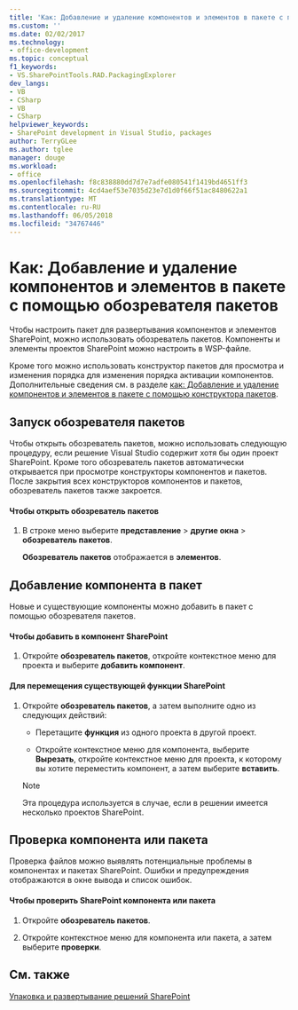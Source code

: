 ```yaml
---
title: 'Как: Добавление и удаление компонентов и элементов в пакете с помощью обозревателя пакетов | Документы Microsoft'
ms.custom: ''
ms.date: 02/02/2017
ms.technology:
- office-development
ms.topic: conceptual
f1_keywords:
- VS.SharePointTools.RAD.PackagingExplorer
dev_langs:
- VB
- CSharp
- VB
- CSharp
helpviewer_keywords:
- SharePoint development in Visual Studio, packages
author: TerryGLee
ms.author: tglee
manager: douge
ms.workload:
- office
ms.openlocfilehash: f8c838880dd7d7e7adfe080541f1419bd4651ff3
ms.sourcegitcommit: 4cd4aef53e7035d23e7d1d0f66f51ac8480622a1
ms.translationtype: MT
ms.contentlocale: ru-RU
ms.lasthandoff: 06/05/2018
ms.locfileid: "34767446"
---
```

# <a name="how-to-add-and-remove-features-and-items-to-a-package-by-using-the-packaging-explorer"></a>Как: Добавление и удаление компонентов и элементов в пакете с помощью обозревателя пакетов
  Чтобы настроить пакет для развертывания компонентов и элементов SharePoint, можно использовать обозреватель пакетов. Компоненты и элементы проектов SharePoint можно настроить в WSP-файле.  
  
 Кроме того можно использовать конструктор пакетов для просмотра и изменения порядка для изменения порядка активации компонентов. Дополнительные сведения см. в разделе [как: Добавление и удаление компонентов и элементов в пакете с помощью конструктора пакетов](../sharepoint/how-to-add-and-remove-features-and-items-to-a-package-by-using-the-package-designer.md).  
  
## <a name="opening-the-packaging-explorer"></a>Запуск обозревателя пакетов  
 Чтобы открыть обозреватель пакетов, можно использовать следующую процедуру, если решение Visual Studio содержит хотя бы один проект SharePoint. Кроме того обозреватель пакетов автоматически открывается при просмотре конструкторы компонентов и пакетов. После закрытия всех конструкторов компонентов и пакетов, обозреватель пакетов также закроется.  
  
#### <a name="to-open-the-packaging-explorer"></a>Чтобы открыть обозреватель пакетов  
  
1.  В строке меню выберите **представление** > **другие окна** > **обозреватель пакетов**.  
  
     **Обозреватель пакетов** отображается в **элементов**.  
  
## <a name="adding-a-feature-to-a-package"></a>Добавление компонента в пакет  
 Новые и существующие компоненты можно добавить в пакет с помощью обозревателя пакетов.  
  
#### <a name="to-add-a-sharepoint-feature"></a>Чтобы добавить в компонент SharePoint
  
1.  Откройте **обозреватель пакетов**, откройте контекстное меню для проекта и выберите **добавить компонент**.  
  
#### <a name="to-move-an-existing-sharepoint-feature"></a>Для перемещения существующей функции SharePoint  
  
1.  Откройте **обозреватель пакетов**, а затем выполните одно из следующих действий:  
  
    -   Перетащите **функция** из одного проекта в другой проект.  
  
    -   Откройте контекстное меню для компонента, выберите **Вырезать**, откройте контекстное меню для проекта, к которому вы хотите переместить компонент, а затем выберите **вставить**.  
  
    > [!NOTE]  
    >  Эта процедура используется в случае, если в решении имеется несколько проектов SharePoint.  
  
## <a name="validating-a-feature-or-package"></a>Проверка компонента или пакета  
 Проверка файлов можно выявлять потенциальные проблемы в компонентах и пакетах SharePoint. Ошибки и предупреждения отображаются в окне вывода и список ошибок.  
  
#### <a name="to-validate-a-sharepoint-feature-or-package"></a>Чтобы проверить SharePoint компонента или пакета
  
1.  Откройте **обозреватель пакетов**.  
  
2.  Откройте контекстное меню для компонента или пакета, а затем выберите **проверки**.  
  
## <a name="see-also"></a>См. также
 [Упаковка и развертывание решений SharePoint](../sharepoint/packaging-and-deploying-sharepoint-solutions.md)  
  
